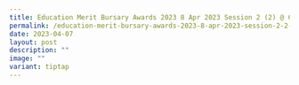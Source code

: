 ```yaml
---
title: Education Merit Bursary Awards 2023 8 Apr 2023 Session 2 (2) @ Cairnhill CC
permalink: /education-merit-bursary-awards-2023-8-apr-2023-session-2-2-cairnhill-cc/
date: 2023-04-07
layout: post
description: ""
image: ""
variant: tiptap
---
```

